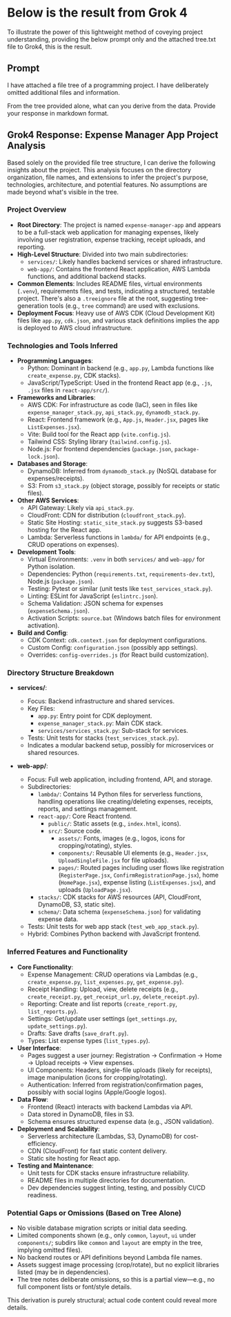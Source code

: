 # Below is the result from Grok 4
To illustrate the power of this lightweight method of coveying project understanding, providing the below prompt only and the attached tree.txt file to Grok4, this is the result.
## Prompt
I have attached a file tree of a programming project. I have deliberately omitted additional files and information.

From the tree provided alone, what can you derive from the data. Provide your response in markdown format.

## Grok4 Response: Expense Manager App Project Analysis

Based solely on the provided file tree structure, I can derive the following insights about the project. This analysis focuses on the directory organization, file names, and extensions to infer the project's purpose, technologies, architecture, and potential features. No assumptions are made beyond what's visible in the tree.

### Project Overview
- **Root Directory**: The project is named `expense-manager-app` and appears to be a full-stack web application for managing expenses, likely involving user registration, expense tracking, receipt uploads, and reporting.
- **High-Level Structure**: Divided into two main subdirectories:
  - `services/`: Likely handles backend services or shared infrastructure.
  - `web-app/`: Contains the frontend React application, AWS Lambda functions, and additional backend stacks.
- **Common Elements**: Includes README files, virtual environments (`.venv`), requirements files, and tests, indicating a structured, testable project. There's also a `.treeignore` file at the root, suggesting tree-generation tools (e.g., `tree` command) are used with exclusions.
- **Deployment Focus**: Heavy use of AWS CDK (Cloud Development Kit) files like `app.py`, `cdk.json`, and various stack definitions implies the app is deployed to AWS cloud infrastructure.

### Technologies and Tools Inferred
- **Programming Languages**:
  - Python: Dominant in backend (e.g., `app.py`, Lambda functions like `create_expense.py`, CDK stacks).
  - JavaScript/TypeScript: Used in the frontend React app (e.g., `.js`, `.jsx` files in `react-app/src/`).
- **Frameworks and Libraries**:
  - AWS CDK: For infrastructure as code (IaC), seen in files like `expense_manager_stack.py`, `api_stack.py`, `dynamodb_stack.py`.
  - React: Frontend framework (e.g., `App.js`, `Header.jsx`, pages like `ListExpenses.jsx`).
  - Vite: Build tool for the React app (`vite.config.js`).
  - Tailwind CSS: Styling library (`tailwind.config.js`).
  - Node.js: For frontend dependencies (`package.json`, `package-lock.json`).
- **Databases and Storage**:
  - DynamoDB: Inferred from `dynamodb_stack.py` (NoSQL database for expenses/receipts).
  - S3: From `s3_stack.py` (object storage, possibly for receipts or static files).
- **Other AWS Services**:
  - API Gateway: Likely via `api_stack.py`.
  - CloudFront: CDN for distribution (`cloudfront_stack.py`).
  - Static Site Hosting: `static_site_stack.py` suggests S3-based hosting for the React app.
  - Lambda: Serverless functions in `lambda/` for API endpoints (e.g., CRUD operations on expenses).
- **Development Tools**:
  - Virtual Environments: `.venv` in both `services/` and `web-app/` for Python isolation.
  - Dependencies: Python (`requirements.txt`, `requirements-dev.txt`), Node.js (`package.json`).
  - Testing: Pytest or similar (unit tests like `test_services_stack.py`).
  - Linting: ESLint for JavaScript (`eslintrc.json`).
  - Schema Validation: JSON schema for expenses (`expenseSchema.json`).
  - Activation Scripts: `source.bat` (Windows batch files for environment activation).
- **Build and Config**:
  - CDK Context: `cdk.context.json` for deployment configurations.
  - Custom Config: `configuration.json` (possibly app settings).
  - Overrides: `config-overrides.js` (for React build customization).

### Directory Structure Breakdown
- **services/**:
  - Focus: Backend infrastructure and shared services.
  - Key Files:
    - `app.py`: Entry point for CDK deployment.
    - `expense_manager_stack.py`: Main CDK stack.
    - `services/services_stack.py`: Sub-stack for services.
  - Tests: Unit tests for stacks (`test_services_stack.py`).
  - Indicates a modular backend setup, possibly for microservices or shared resources.

- **web-app/**:
  - Focus: Full web application, including frontend, API, and storage.
  - Subdirectories:
    - `lambda/`: Contains 14 Python files for serverless functions, handling operations like creating/deleting expenses, receipts, reports, and settings management.
    - `react-app/`: Core React frontend.
      - `public/`: Static assets (e.g., `index.html`, icons).
      - `src/`: Source code.
        - `assets/`: Fonts, images (e.g., logos, icons for cropping/rotating), styles.
        - `components/`: Reusable UI elements (e.g., `Header.jsx`, `UploadSingleFile.jsx` for file uploads).
        - `pages/`: Routed pages including user flows like registration (`RegisterPage.jsx`, `ConfirmRegistrationPage.jsx`), home (`HomePage.jsx`), expense listing (`ListExpenses.jsx`), and uploads (`UploadPage.jsx`).
    - `stacks/`: CDK stacks for AWS resources (API, CloudFront, DynamoDB, S3, static site).
    - `schema/`: Data schema (`expenseSchema.json`) for validating expense data.
  - Tests: Unit tests for web app stack (`test_web_app_stack.py`).
  - Hybrid: Combines Python backend with JavaScript frontend.

### Inferred Features and Functionality
- **Core Functionality**:
  - Expense Management: CRUD operations via Lambdas (e.g., `create_expense.py`, `list_expenses.py`, `get_expense.py`).
  - Receipt Handling: Upload, view, delete receipts (e.g., `create_receipt.py`, `get_receipt_url.py`, `delete_receipt.py`).
  - Reporting: Create and list reports (`create_report.py`, `list_reports.py`).
  - Settings: Get/update user settings (`get_settings.py`, `update_settings.py`).
  - Drafts: Save drafts (`save_draft.py`).
  - Types: List expense types (`list_types.py`).
- **User Interface**:
  - Pages suggest a user journey: Registration → Confirmation → Home → Upload receipts → View expenses.
  - UI Components: Headers, single-file uploads (likely for receipts), image manipulation (icons for cropping/rotating).
  - Authentication: Inferred from registration/confirmation pages, possibly with social logins (Apple/Google logos).
- **Data Flow**:
  - Frontend (React) interacts with backend Lambdas via API.
  - Data stored in DynamoDB, files in S3.
  - Schema ensures structured expense data (e.g., JSON validation).
- **Deployment and Scalability**:
  - Serverless architecture (Lambdas, S3, DynamoDB) for cost-efficiency.
  - CDN (CloudFront) for fast static content delivery.
  - Static site hosting for React app.
- **Testing and Maintenance**:
  - Unit tests for CDK stacks ensure infrastructure reliability.
  - README files in multiple directories for documentation.
  - Dev dependencies suggest linting, testing, and possibly CI/CD readiness.

### Potential Gaps or Omissions (Based on Tree Alone)
- No visible database migration scripts or initial data seeding.
- Limited components shown (e.g., only `common`, `layout`, `ui` under `components/`; subdirs like `common` and `layout` are empty in the tree, implying omitted files).
- No backend routes or API definitions beyond Lambda file names.
- Assets suggest image processing (crop/rotate), but no explicit libraries listed (may be in dependencies).
- The tree notes deliberate omissions, so this is a partial view—e.g., no full component lists or font/style details.

This derivation is purely structural; actual code content could reveal more details.